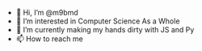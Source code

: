 - 👋 Hi, I’m @m9bmd
- 👀 I’m interested in Computer Science As a Whole
- 🌱 I’m currently making my hands dirty with JS and Py
- 📫 How to reach me 

<!---
m9bmd/m9bmd is a ✨ special ✨ repository because its `README.md` (this file) appears on your GitHub profile.
You can click the Preview link to take a look at your changes.
--->
